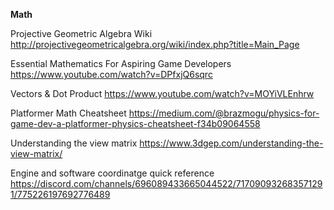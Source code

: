 
__**Math**__

Projective Geometric Algebra Wiki <http://projectivegeometricalgebra.org/wiki/index.php?title=Main_Page>

Essential Mathematics For Aspiring Game Developers <https://www.youtube.com/watch?v=DPfxjQ6sqrc>

Vectors & Dot Product <https://www.youtube.com/watch?v=MOYiVLEnhrw>

Platformer Math Cheatsheet <https://medium.com/@brazmogu/physics-for-game-dev-a-platformer-physics-cheatsheet-f34b09064558>

Understanding the view matrix <https://www.3dgep.com/understanding-the-view-matrix/>

Engine and software coordinatge quick reference <https://discord.com/channels/696089433665044522/717090932683571291/775226197692776489>